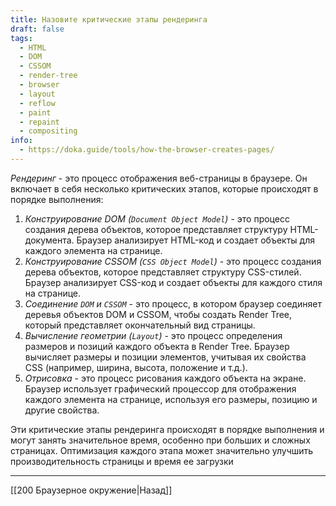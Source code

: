 ```yaml
---
title: Назовите критические этапы рендеринга
draft: false
tags:
  - HTML
  - DOM
  - CSSOM
  - render-tree
  - browser
  - layout
  - reflow
  - paint
  - repaint
  - compositing
info:
  - https://doka.guide/tools/how-the-browser-creates-pages/
---
```

_Рендеринг_ - это процесс отображения веб-страницы в браузере. Он включает в себя несколько критических этапов, которые происходят в порядке выполнения:

1. _Конструирование DOM (`Document Object Model`)_ - это процесс создания дерева объектов, которое представляет структуру HTML-документа. Браузер анализирует HTML-код и создает объекты для каждого элемента на странице.
2. _Конструирование CSSOM (`CSS Object Model`)_ - это процесс создания дерева объектов, которое представляет структуру CSS-стилей. Браузер анализирует CSS-код и создает объекты для каждого стиля на странице.
3. _Соединение `DOM` и `CSSOM`_ - это процесс, в котором браузер соединяет деревья объектов DOM и CSSOM, чтобы создать Render Tree, который представляет окончательный вид страницы.
4. _Вычисление геометрии (`Layout`)_ - это процесс определения размеров и позиций каждого объекта в Render Tree. Браузер вычисляет размеры и позиции элементов, учитывая их свойства CSS (например, ширина, высота, положение и т.д.).
5. _Отрисовка_ - это процесс рисования каждого объекта на экране. Браузер использует графический процессор для отображения каждого элемента на странице, используя его размеры, позицию и другие свойства.

Эти критические этапы рендеринга происходят в порядке выполнения и могут занять значительное время, особенно при больших и сложных страницах. Оптимизация каждого этапа может значительно улучшить производительность страницы и время ее загрузки

---

[[200 Браузерное окружение|Назад]]